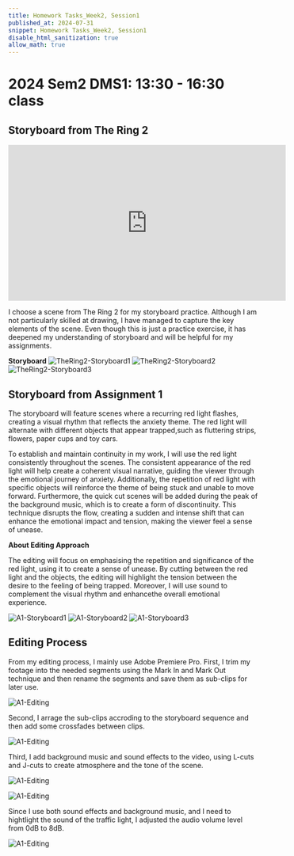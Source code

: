 ```yaml
---
title: Homework Tasks_Week2, Session1
published_at: 2024-07-31
snippet: Homework Tasks_Week2, Session1
disable_html_sanitization: true
allow_math: true
---
```

#  2024 Sem2 DMS1: 13:30 - 16:30 class

## Storyboard from The Ring 2 ## 
<iframe width="560" height="315" src="https://www.youtube.com/embed/zR8vfWuLC_Y?si=mTzGgOF02toVsv6e" title="YouTube video player" frameborder="0" allow="accelerometer; autoplay; clipboard-write; encrypted-media; gyroscope; picture-in-picture; web-share" referrerpolicy="strict-origin-when-cross-origin" allowfullscreen></iframe>

<p>I choose a scene from The Ring 2 for my storyboard practice. Although I am not particularly skilled at drawing, I have managed to capture the key elements of the scene. Even though this is just a practice exercise, it has deepened my understanding of storyboard and will be helpful for my assignments. </p>

**Storyboard** 
![TheRing2-Storyboard1](TheRing2-Storyboard1.jpg)
![TheRing2-Storyboard2](TheRing2-Storyboard2.jpg)
![TheRing2-Storyboard3](TheRing2-Storyboard3.jpg)

## Storyboard from Assignment 1 ##

<p>The storyboard will feature scenes where a recurring red light flashes, creating a visual rhythm that reflects the anxiety theme. The red light will alternate with different objects that appear trapped,such as fluttering strips, flowers, paper cups and toy cars.</p>

<p>To establish and maintain continuity in my work, I will use the red light consistently throughout the scenes. The consistent appearance of the red light will help create a coherent visual narrative, guiding the viewer through the emotional journey of anxiety. Additionally, the repetition of red light with specific objects will reinforce the theme of being stuck and unable to move forward. Furthermore, the quick cut scenes will be added during the peak of the background music, which is to create a form of discontinuity. This technique disrupts the flow, creating a sudden and intense shift that can enhance the emotional impact and tension, making the viewer feel a sense of unease.  </p>

**About Editing Approach**
<p>The editing will focus on emphasising the repetition and significance of the red light, using it to create a sense of unease. By cutting between the red light and the objects, the editing will highlight the tension between the desire to the feeling of being trapped. Moreover, I will use sound to complement the visual rhythm and enhancethe overall emotional experience. </p>

![A1-Storyboard1](A1-Storyboard1.jpg)
![A1-Storyboard2](A1-Storyboard2.jpg)
![A1-Storyboard3](A1-Storyboard3.jpg)

## Editing Process ##
From my editing process, I mainly use Adobe Premiere Pro. First, I trim my footage into the needed segments using the Mark In and Mark Out technique and then rename the segments and save them as sub-clips for later use. 

![A1-Editing](renameSub-clips.jpg) 

Second, I arrage the sub-clips accroding to the storyboard sequence and then add some crossfades between clips.

![A1-Editing](editingScreenshot.jpg)

Third, I add background music and sound effects to the video, using L-cuts and J-cuts to create atmosphere and the tone of the scene. 

![A1-Editing](bgm.jpg)

![A1-Editing](bgm_edit.jpg)

Since I use both sound effects and background music, and I need to hightlight the sound of the traffic light, I adjusted the audio volume level from 0dB to 8dB.

![A1-Editing](soundEffect_edit.jpg)


